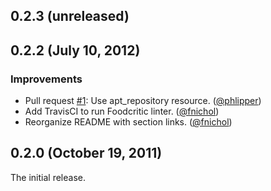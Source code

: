 ## 0.2.3 (unreleased)


## 0.2.2 (July 10, 2012)

### Improvements

* Pull request [#1](https://github.com/fnichol/chef-swftools/pull/1): Use
  apt\_repository resource. ([@phlipper][])
* Add TravisCI to run Foodcritic linter. ([@fnichol][])
* Reorganize README with section links. ([@fnichol][])


## 0.2.0 (October 19, 2011)

The initial release.

[@fnichol]: https://github.com/fnichol
[@phlipper]: https://github.com/phlipper
